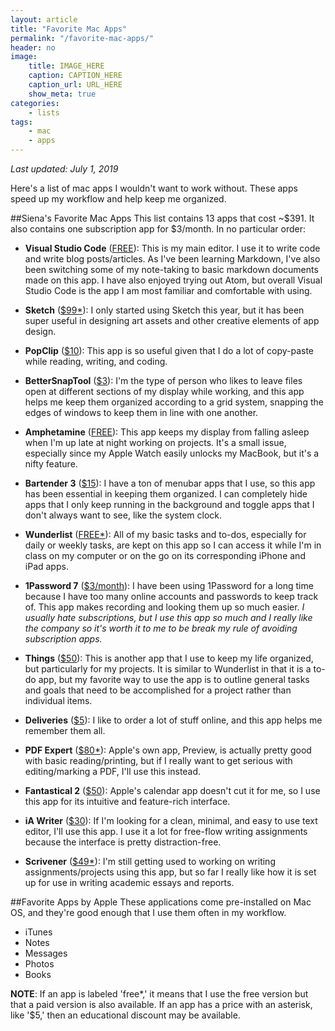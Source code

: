 ```yaml
---
layout: article
title: "Favorite Mac Apps"
permalink: "/favorite-mac-apps/"
header: no
image:
    title: IMAGE_HERE
    caption: CAPTION_HERE
    caption_url: URL_HERE
    show_meta: true
categories:
    - lists
tags:
    - mac
    - apps
---
```

*Last updated: July 1, 2019*

Here's a list of mac apps I wouldn't want to work without. These apps speed up my workflow and help keep me organized.  

##Siena's Favorite Mac Apps
This list contains 13 apps that cost ~\$391. It also contains one subscription app for \$3/month. In no particular order:

* __Visual Studio Code__ ([FREE](https://code.visualstudio.com)): This is my main editor. I use it to write code and write blog posts/articles. As I've been learning Markdown, I've also been switching some of my note-taking to basic markdown documents made on this app. I have also enjoyed trying out Atom, but overall Visual Studio Code is the app I am most familiar and comfortable with using. 

* __Sketch__ ([$99*](https://www.sketch.com)): I only started using Sketch this year, but it has been super useful in designing art assets and other creative elements of app design. 

* __PopClip__ ([$10](https://pilotmoon.com/popclip/)): This app is so useful given that I do a lot of copy-paste while reading, writing, and coding. 

* __BetterSnapTool__ ([$3](https://www.folivora.ai/downloads)): I'm the type of person who likes to leave files open at different sections of my display while working, and this app helps me keep them organized according to a grid system, snapping the edges of windows to keep them in line with one another. 

* __Amphetamine__ ([FREE](https://apps.apple.com/us/app/amphetamine/id937984704?mt=12)): This app keeps my display from falling asleep when I'm up late at night working on projects. It's a small issue, especially since my Apple Watch easily unlocks my MacBook, but it's a nifty feature. 

* __Bartender 3__ ([$15](https://www.macbartender.com)): I have a ton of menubar apps that I use, so this app has been essential in keeping them organized. I can completely hide apps that I only keep running in the background and toggle apps that I don't always want to see, like the system clock. 

* __Wunderlist__ ([FREE*](https://www.wunderlist.com)): All of my basic tasks and to-dos, especially for daily or weekly tasks, are kept on this app so I can access it while I'm in class on my computer or on the go on its corresponding iPhone and iPad apps. 

* __1Password 7__ ([$3/month](https://1password.com)): I have been using 1Password for a long time because I have too many online accounts and passwords to keep track of. This app makes recording and looking them up so much easier. *I usually hate subscriptions, but I use this app so much and I really like the company so it's worth it to me to be break my rule of avoiding subscription apps.* 

* __Things__ ([$50](https://culturedcode.com/things/)): This is another app that I use to keep my life organized, but particularly for my projects. It is similar to Wunderlist in that it is a to-do app, but my favorite way to use the app is to outline general tasks and goals that need to be accomplished for a project rather than individual items. 

* __Deliveries__ ([$5](https://junecloud.com/software/mac/deliveries.html)): I like to order a lot of stuff online, and this app helps me remember them all. 

* __PDF Expert__ ([$80*](https://pdfexpert.com)): Apple's own app, Preview, is actually pretty good with basic reading/printing, but if I really want to get serious with editing/marking a PDF, I'll use this instead. 

* __Fantastical 2__ ([$50](https://flexibits.com/fantastical)): Apple's calendar app doesn't cut it for me, so I use this app for its intuitive and feature-rich interface. 


* __iA Writer__ ([$30](https://ia.net/writer)): If I'm looking for a clean, minimal, and easy to use text editor, I'll use this app. I use it a lot for free-flow writing assignments because the interface is pretty distraction-free. 

* __Scrivener__ ([$49*](https://www.literatureandlatte.com/store/scrivener?tab=macOS)): I'm still getting used to working on writing assignments/projects using this app, but so far I really like how it is set up for use in writing academic essays and reports. 

##Favorite Apps by Apple
These applications come pre-installed on Mac OS, and they're good enough that I use them often in my workflow.

* iTunes
* Notes
* Messages
* Photos
* Books

**NOTE**: If an app is labeled 'free*,' it means that I use the free version but that a paid version is also available. If an app has a price with an asterisk, like '\$5,' then an educational discount may be available.